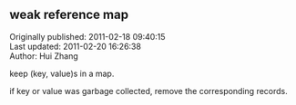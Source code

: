 ## weak reference map  
Originally published: 2011-02-18 09:40:15  
Last updated: 2011-02-20 16:26:38  
Author: Hui Zhang  
  
keep (key, value)s in a map.

if key or value was garbage collected, remove the corresponding records.